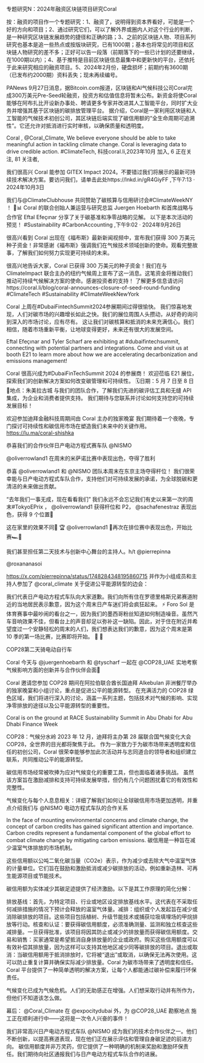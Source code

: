 专题研究N：2024年融资区块链项目研究Coral



按：融资的项目作一个专题研究：1、融资了，说明得到资本界看好，可能是一个好的方向和项目；2、通过研究它们，可以了解外界或圈内人对这个行业的判断，是一种研究区块链发展趋势的捷径和正确的路；3、之前的区块链人物、项目系列研究也基本是追一些热点或按版块研究，已有1000期；基本也将常见的项目和区块链人物研究的差不多；正好可以告一段落（前期落下的一些已计划的还要继续，在1000期以内）；4、基于推特是目前区块链信息最集中和更新快的平台，还依托于此来研究相应的融资项目。5、2024年2月份，硬盘损坏；前期约有3600期（已发布约2000期）资料丢失；现未再续编号。

PANews 9月27日消息，据Bitcoin.com报道，区块链和AI气候科技公司Coral完成300万美元Pre-Seed轮融资，投资方和估值信息将暂未公布。新资金将使Coral能够在阿布扎比开设新办事处、聘请更多专家并改进其人工智能平台，同时扩大业务并增强其基于区块链的碳排放管理平台。
据介绍，Coral是一家利用区块链和人工智能的气候技术初创公司，其区块链后端实现了碳信用额的“全生命周期可追溯性”。它还允许对抵消进行实时审核，以确保质量和透明度。

Coral
,
@Coral_Climate,
We believe everyone should be able to take meaningful action in tackling climate change. Coral is leveraging data to drive credible action. #ClimateTech,
科技coral.li,2023年10月 加入,
6 正在关注,
81 关注者,


我们很高兴 Coral 能参加 GITEX Impact 2024。不要错过我们将展示的最新可持续技术解决方案。要访问我们，请单击此处https://lnkd.in/gR4GiyFF ,下午7:13 · 2024年10月3日

我们与@ClimateClubhouse 共同赞助了碳核算与信用研讨会#ClimateWeekNY ！ 🌱📊 Coral 的联合创始人兼运营与研究总监 Juergen Hoebarth 和首席战略与合作官 Eftal Efeçınar 分享了关于碳基准和净零战略的见解。
以下是本次活动的预览！ #Sustainability #CarbonAccounting ,下午9:02 · 2024年9月26日

很高兴看到 Coral 出现在《福布斯》最新新闻视频中，宣布我们获得 300 万美元种子资金！非常感谢《福布斯》强调我们在气候技术领域创新的使命。观看完整故事，了解我们如何努力实现更可持续的未来。

很高兴地告诉大家，Coral 已获得 300 万美元的种子资金！我们在与 ClimateImpact 联合主办的纽约气候周上宣布了这一消息。这笔资金将推动我们推动可持续气候解决方案的使命。感谢投资者的支持！
了解更多信息请访问https://coral.li/blog/coral-announces-closure-of-seed-round-funding #ClimateTech #Sustainability #ClimateWeekNewYork

Coral 上周在#DubaiFintechSummit2024参展期间过得很愉快。
我们惊喜地发现，人们对碳市场的兴趣增长如此之快。我们的展位周围人头攒动，从好奇的询问到深入的市场讨论，应有尽有。
这让我们对碳核算和抵消的未来充满信心。我们相信，随着市场重新平衡，让地球变得更好，未来还有很大的发展空间。

Eftal Efeçınar and Tyler Scharf are exhibiting at #dubaifintechsummit, connecting with potential partners and integrations.
Come and visit us at booth E21 to learn more about how we are accelerating decarbonization and emissions management!

Coral 很高兴成为#DubaiFinTechSummit 2024 的参展商！
欢迎莅临 E21 展位，探索我们的创新解决方案如何改变碳管理和可持续性。
🗓️日期：5 月 7 日至 8 日
📍地点：朱美拉古城
与我们的团队合作，了解我们先进的碳评估工具和无缝 API 集成，为企业和消费者提供支持。
我们期待与您联系并讨论如何支持您的可持续发展目标！

欢迎参加迪拜金融科技周期间由 Coral 主办的独家晚宴
我们期待着一个夜晚，专门探讨可持续性和碳信用市场在塑造我们未来中的关键作用。
https://lu.ma/coral-shishka

恭喜我们的合作伙伴日产电动方程式赛车队
@NISMO
 
@oliverrowland1
在周末的米萨诺比赛中表现出色，夺得了胜利

恭喜
@oliverrowland1
和
@NISMO
团队本周末在东京主场夺得杆位！
我们很荣幸能与日产电动方程式车队合作，支持他们对可持续发展的承诺，为全球脱碳和更清洁的未来做出贡献。

 “去年我们一事无成，现在看看我们”
我们永远不会忘记我们有史以来第一次的周末#TokyoEPrix ， 
@oliverrowland1
获得杆位和 P2， 
@sachafenestraz
表现出色，获得 9 个位置👊

这在家里的效果不同🎌 🏆
@oliverrowland1
 👊再次在排位赛中表现出色，开始比赛🏎️💨

我们甚至担任第二天技术与创新中心舞台的主持人。h/t 
@pierrepinna
 
@roxananasoi
 
https://x.com/pierrepinna/status/1748284348195860715
并作为小组成员和主持人参加了
@coral_climate
关于促进公平能源转型的边会：

我们代表日产电动方程式车队向大家道歉。我们向所有住在罗德里格斯兄弟赛道附近的当地居民表示歉意，因为这个周末日产车迷们将会疯狂起来。 ⚡
Foro Sol 是体育赛事中最吵闹的看台之一，因为我们的墨西哥粉丝知道如何制造噪音。虽然汽车音响效果不佳，但看台上的声音却足以弥补这一缺陷。因此，对于住在附近并希望度过一个安静轻松的周末的人们，我们想表达我们的歉意，因为这个周末是第 10 季的第一场比赛，比赛即将开始。 📣 🌸

COP28第二天骑电动自行车

Coral 今天与
@juergenhoebarth
和
@tyscharf
一起在
@COP28_UAE
实地考察气候影响方面的创新并与合作伙伴会面🍃

Coral 邀请您参加 COP28 期间在阿拉伯联合酋长国迪拜 Alkebulan 非洲餐厅举办的独家晚宴和小组讨论，重点是促进公平的能源转型。
在充满活力的 COP28 绿色区域，我们将进行深入的讨论，涵盖一系列主题，包括技术对气候的影响、实现净零排放的途径以及公平能源转型的重要性。

Coral is on the ground at RACE Sustainability Summit in Abu Dhabi for Abu Dhabi Finance Week

COP28：气候分水岭
2023 年 12 月，迪拜将主办第 28 届联合国气候变化大会 COP28，全世界的目光都将聚焦于此。
作为一家致力于为碳市场带来透明度和信任的初创公司，Coral 很荣幸能够参加此次活动并与志同道合的领导者和组织建立联系，共同推动公平的能源转型。

碳信用市场经常被吹捧为应对气候变化的重要工具，但也面临着诸多挑战。
虽然该方案旨在激励减排和支持可持续发展举措，但仍有几个问题困扰着它的有效性和完整性。

气候变化与每个人息息相关：详细了解我们如何让全球碳信用市场更加透明，并重点介绍我们与
@NISMO
电动方程式车队的合作关系

In the face of mounting environmental concerns and climate change, the concept of carbon credits has gained significant attention and importance. 
Carbon credits represent a fundamental component of the global effort to combat climate change by mitigating carbon emissions.
碳信用是一种旨在减少温室气体排放的市场机制。

这些信用额以公吨二氧化碳当量（CO2e）表示，作为减少或去除大气中温室气体的计量单位。它们旨在鼓励和激励抵消或减少碳排放的活动，例如重新造林、可再生能源项目或节能技术。

碳信用额为实体减少其碳足迹提供了经济激励。以下是其工作原理的简化分解：

排放基线：首先，为特定项目、行业或地区设定排放基线水平。这代表在不采取任何减排措施的情况下预计会释放的温室气体量。减排：组织或个人发起旨在减少或消除碳排放的项目。这些项目包括植树、升级节能技术或捕获垃圾填埋场的甲烷排放等行动。核查和认证：要获得碳信用额度，必须准确测量、监测和独立核查这些减排量。一旦获得批准，该项目将因其防止或减少的排放量而获得碳信用额度。交易和销售：买家通常是希望抵消自身排放量的企业或政府。购买这些信用额度可以有效补偿其排放量，因为这样可以支持其他地区减少同等碳排放的项目。退出或取消：当碳信用额用于抵消排放时，它将被“退出”或取消，以确保无法再次使用。这可以防止重复计算并确保实际减少排放量。Coral 为碳市场带来了透明度和信任。Coral 平台提供了一种简单透明的解决方案，让每个人都能通过碳补偿来履行环保责任。

气候变化已成为气候危机。人们的无助感正在增强。人们想采取行动并有所作为，但他们不知道该怎么做。

幕后： 
@Coral_Climate
在
@expocitydubai
外，为
@COP28_UAE
勘察地点
施工正在顺利进行中——这将是一次令人兴奋的事件！

我们非常高兴日产电动方程式车队
@NISMO
成为我们的技术合作伙伴之一。他们不断创新，以提高赛道表现，现在他们正在展示评估和管理自身碳足迹的前进方向。
碳信用额度并非万灵药，但它提供了一种明确的机制来奖励和激励环保责任。我们期待向社区通报我们与日产电动方程式车队合作的进展。



